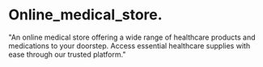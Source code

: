 # Online_medical_store.
"An online medical store offering a wide range of healthcare products and medications to your doorstep. Access essential healthcare supplies with ease through our trusted platform."
